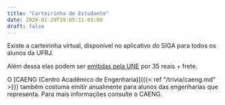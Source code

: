 ```yaml
---
title: "Carteirinha de Estudante"
date: 2020-01-29T19:05:11-03:00
draft: false
---
```


Existe a carteirinha virtual, disponível no aplicativo do SIGA para todos os alunos da UFRJ.

Além dessa elas podem ser [emitidas pela UNE](https://une.org.br/lp/carteira-de-estudante-oficial) por 35 reais + frete.

O [CAENG (Centro Acadêmico de Engenharia)]({{< ref "/trivia/caeng.md" >}}) também costuma emitir anualmente para alunos das engenharias que representa. Para mais informações consulte o CAENG.
